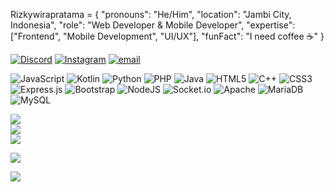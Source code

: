 Rizkywirapratama = {
    "pronouns": "He/Him",
    "location": "Jambi City, Indonesia",
    "role": "Web Developer & Mobile Developer",
    "expertise": ["Frontend", "Mobile Development", "UI/UX"],
    "funFact": "I need coffee ☕"
}


[![Discord](https://img.shields.io/badge/Discord-%237289DA.svg?logo=discord&logoColor=white)](https://discord.gg/mulyono30042008) [![Instagram](https://img.shields.io/badge/Instagram-%23E4405F.svg?logo=Instagram&logoColor=white)](https://instagram.com/rizkywirapratama_) [![email](https://img.shields.io/badge/Email-D14836?logo=gmail&logoColor=white)](mailto:rizkywirapratama98@gmail.com) 


![JavaScript](https://img.shields.io/badge/javascript-%23323330.svg?style=for-the-badge&logo=javascript&logoColor=%23F7DF1E) ![Kotlin](https://img.shields.io/badge/kotlin-%237F52FF.svg?style=for-the-badge&logo=kotlin&logoColor=white) ![Python](https://img.shields.io/badge/python-3670A0?style=for-the-badge&logo=python&logoColor=ffdd54) ![PHP](https://img.shields.io/badge/php-%23777BB4.svg?style=for-the-badge&logo=php&logoColor=white) ![Java](https://img.shields.io/badge/java-%23ED8B00.svg?style=for-the-badge&logo=openjdk&logoColor=white) ![HTML5](https://img.shields.io/badge/html5-%23E34F26.svg?style=for-the-badge&logo=html5&logoColor=white) ![C++](https://img.shields.io/badge/c++-%2300599C.svg?style=for-the-badge&logo=c%2B%2B&logoColor=white) ![CSS3](https://img.shields.io/badge/css3-%231572B6.svg?style=for-the-badge&logo=css3&logoColor=white) ![Express.js](https://img.shields.io/badge/express.js-%23404d59.svg?style=for-the-badge&logo=express&logoColor=%2361DAFB) ![Bootstrap](https://img.shields.io/badge/bootstrap-%238511FA.svg?style=for-the-badge&logo=bootstrap&logoColor=white) ![NodeJS](https://img.shields.io/badge/node.js-6DA55F?style=for-the-badge&logo=node.js&logoColor=white) ![Socket.io](https://img.shields.io/badge/Socket.io-black?style=for-the-badge&logo=socket.io&badgeColor=010101) ![Apache](https://img.shields.io/badge/apache-%23D42029.svg?style=for-the-badge&logo=apache&logoColor=white) ![MariaDB](https://img.shields.io/badge/MariaDB-003545?style=for-the-badge&logo=mariadb&logoColor=white) ![MySQL](https://img.shields.io/badge/mysql-4479A1.svg?style=for-the-badge&logo=mysql&logoColor=white)

![](https://github-readme-stats.vercel.app/api?username=Rizkywirapratama&theme=react&hide_border=false&include_all_commits=true&count_private=false)<br/>
![](https://nirzak-streak-stats.vercel.app/?user=Rizkywirapratama&theme=react&hide_border=false)<br/>
![](https://github-readme-stats.vercel.app/api/top-langs/?username=Rizkywirapratama&theme=react&hide_border=false&include_all_commits=true&count_private=false&layout=compact)


![](https://quotes-github-readme.vercel.app/api?type=horizontal&theme=dark)


[![](https://visitcount.itsvg.in/api?id=Rizkywirapratama&icon=6&color=4)](https://visitcount.itsvg.in)

<!-- Proudly created with GPRM ( https://gprm.itsvg.in ) -->
